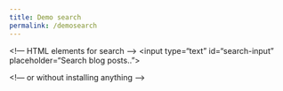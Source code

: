 ```yaml
---
title: Demo search
permalink: /demosearch
---
```


<!— HTML elements for search —>
<input type=“text” id=“search-input” placeholder=“Search blog posts..”>
<ul id=“results-container”></ul>

<!— or without installing anything —>
<script src=“https://unpkg.com/simple-jekyll-search@latest/dest/simple-jekyll-search.min.js”></script>